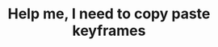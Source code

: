 ---
title: 'Help me, I need to copy paste keyframes'
redirect_to:
  - 'https://discuss.pencil2d.org/t/help-me-i-need-to-copy-paste-keyframes/1007'
---